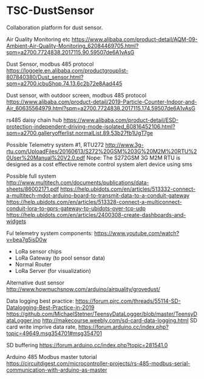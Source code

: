 # TSC-DustSensor
Collaboration platform for dust sensor.


Air Quality Monitoring etc
https://www.alibaba.com/product-detail/AQM-09-Ambient-Air-Quality-Monitoring_62084469705.html?spm=a2700.7724838.2017115.90.59507de6A1vAsG


Dust Sensor, modbus 485 protocol
https://logoele.en.alibaba.com/productgrouplist-807840380/Dust_sensor.html?spm=a2700.icbuShop.74.13.6c2b72e8Aad445


Dust sensor, with outdoor screen, modbus 485 protocol
https://www.alibaba.com/product-detail/2019-Particle-Counter-Indoor-and-Air_60635564979.html?spm=a2700.7724838.2017115.174.59507de6A1vAsG


rs485 daisy chain hub
https://www.alibaba.com/product-detail/ESD-protection-independent-driving-mode-isolated_60816452106.html?spm=a2700.galleryofferlist.normalList.89.53b27fb1UgT7ge


Possible Telemetry system #1, RTU272
http://www.3g-rtu.com/UploadFiles/20160613/S272%20GSM%203G%20M2M%20RTU%20User%20Manual%20V2.0.pdf
Nope: The S272GSM 3G M2M RTU is designed as a cost effective remote control system alert device using sms



Possible full system
http://www.multitech.com/documents/publications/data-sheets/86002171.pdf
https://help.ubidots.com/en/articles/513332-connect-a-multitech-mdot-arduino-board-to-transmit-data-to-a-conduit-gateway
https://help.ubidots.com/en/articles/513328-connect-a-multiconnect-conduit-lora-to-gprs-gateway-to-ubidots-over-tcp-udp
https://help.ubidots.com/en/articles/2400308-create-dashboards-and-widgets


Ful telemetry system components: https://www.youtube.com/watch?v=bea7g5isD0w
- LoRa sensor chips
- LoRa Gateway (to pool sensor data)
- Normal Router
- LoRa Server (for visualization)


Alternative dust sensor
http://www.howmuchsnow.com/arduino/airquality/grovedust/


Data logging best practice:
https://forum.pjrc.com/threads/55114-SD-Datalogging-Best-Practice-in-2019
https://github.com/MichaelStetner/TeensyDataLogger/blob/master/TeensyDataLogger.ino
http://makecourse.weebly.com/sd-card-data-logging.html
SD card write imprive data rate, https://forum.arduino.cc/index.php?topic=49649.msg354701#msg354701


SD buffering
https://forum.arduino.cc/index.php?topic=281541.0


Arduino 485 Modbus master tutorial
https://circuitdigest.com/microcontroller-projects/rs-485-modbus-serial-communication-with-arduino-as-master
